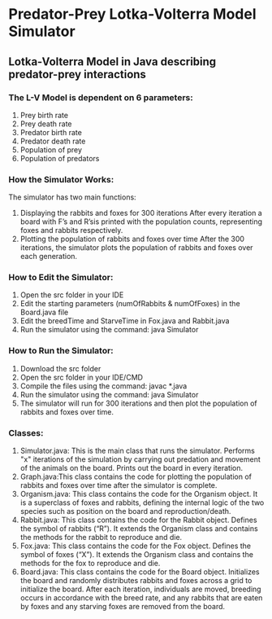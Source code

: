 # Predator-Prey Lotka-Volterra Model Simulator
## Lotka-Volterra Model in Java describing predator-prey interactions
### The L-V Model is dependent on 6 parameters:
1. Prey birth rate
2. Prey death rate
3. Predator birth rate
4. Predator death rate
5. Population of prey
6. Population of predators

### How the Simulator Works:
The simulator has two main functions:
1. Displaying the rabbits and foxes for 300 iterations 
   After every iteration a board with F’s and R’sis printed with the population counts, representing foxes and rabbits respectively.
2. Plotting the population of rabbits and foxes over time
   After the 300 iterations, the simulator plots the population of rabbits and foxes over each generation.

### How to Edit the Simulator:
1. Open the src folder in your IDE
2. Edit the starting parameters (numOfRabbits & numOfFoxes) in the Board.java file
3. Edit the breedTime and StarveTime in Fox.java and Rabbit.java
4. Run the simulator using the command: java Simulator

### How to Run the Simulator:
1. Download the src folder
2. Open the src folder in your IDE/CMD
3. Compile the files using the command: javac *.java
4. Run the simulator using the command: java Simulator
5. The simulator will run for 300 iterations and then plot the population of rabbits and foxes over time.

### Classes:
1. Simulator.java: This is the main class that runs the simulator. Performs "x" iterations of the simulation by carrying out predation and movement of the animals on the board. Prints out the board in every iteration.
2. Graph.java:This class contains the code for plotting the population of rabbits and foxes over time after the simulator is complete.
3. Organism.java: This class contains the code for the Organism object. It is a superclass of foxes and rabbits, defining the internal logic of the two species such as position on the board and reproduction/death.
4. Rabbit.java: This class contains the code for the Rabbit object. Defines the symbol of rabbits (“R”). It extends the Organism class and contains the methods for the rabbit to reproduce and die.
5. Fox.java: This class contains the code for the Fox object. Defines the symbol of foxes (“X”). It extends the Organism class and contains the methods for the fox to reproduce and die.
6. Board.java: This class contains the code for the Board object. Initializes the board and randomly distributes rabbits and foxes across a grid to initialize the board. After each iteration, individuals are moved, breeding occurs in accordance with the breed rate, and any rabbits that are eaten by foxes and any starving foxes are removed from the board.
